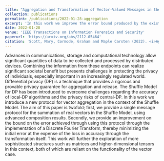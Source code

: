 ```yaml
---
title: "Aggregation and Transformation of Vector-Valued Messages in the Shuffle Model of Differential Privacy"
collection: publications
permalink: /publications/2022-01-28-aggregation
excerpt: 'In this work we improve the error bound produced by the existing protocol for vector aggregation by implementing a Discrete Fourier Transform.'
date: 2022-01-28
venue: 'IEEE Transactions on Information Forensics and Security'
paperurl: 'https://arxiv.org/abs/2112.05464'
citation: 'Scott, Mary, Cormode, Graham and Maple Carsten (2022). <i>Aggregation and Transformation of Vector-Valued Messages in the Shuffle Model of Differential Privacy</i>. In: TIFS: IEEE Transactions on Information Forensics and Security pp. 612-627. ISSN 1556-6013. DOI: 10.1109/TIFS.2022.3147643.'
---
```


Advances in communications, storage and computational technology allow significant quantities of data to be collected and processed by distributed devices. Combining the information from these endpoints can realize significant societal benefit but presents challenges in protecting the privacy of individuals, especially important in an increasingly regulated world. Differential privacy (DP) is a technique that provides a rigorous and provable privacy guarantee for aggregation and release. The Shuffle Model for DP has been introduced to overcome challenges regarding the accuracy of local-DP algorithms and the privacy risks of central-DP. In this work we introduce a new protocol for vector aggregation in the context of the Shuffle Model. The aim of this paper is twofold; first, we provide a single message protocol for the summation of real vectors in the Shuffle Model, using advanced composition results. Secondly, we provide an improvement on the bound on the error achieved through using this protocol through the implementation of a Discrete Fourier Transform, thereby minimizing the initial error at the expense of the loss in accuracy through the transformation itself. This work will further the exploration of more sophisticated structures such as matrices and higher-dimensional tensors in this context, both of which are reliant on the functionality of the vector case.
